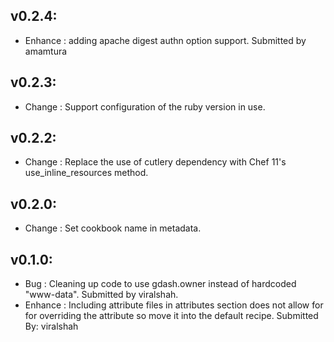 ## v0.2.4:
* Enhance : adding apache digest authn option support. Submitted by amamtura

## v0.2.3:

* Change  : Support configuration of the ruby version in use.

## v0.2.2:

* Change  : Replace the use of cutlery dependency with Chef 11's use_inline_resources method.

## v0.2.0:

* Change  : Set cookbook name in metadata.

## v0.1.0:

* Bug     : Cleaning up code to use gdash.owner instead of hardcoded "www-data". Submitted by viralshah.
* Enhance : Including attribute files in attributes section does not allow for for overriding the attribute so move
            it into the default recipe. Submitted By: viralshah

